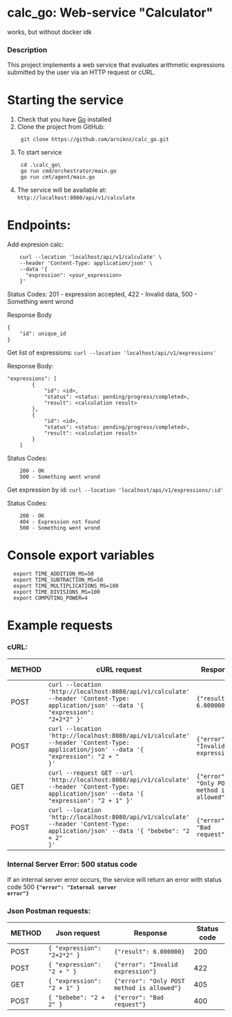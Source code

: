 # calc_go: Web-service "Calculator"
works, but without docker idk

### Description
This project implements a web service that evaluates arithmetic expressions submitted by the user via an HTTP request or cURL.

# Starting the service
  1. Check that you have [Go](https://go.dev/dl/) installed
  2. Clone the project from GitHub:
     ```
      git clone https://github.com/arniknz/calc_go.git
     ```
  3. To start service
     ```
      cd .\calc_go\
      go run cmd/orchestrator/main.go
      go run cmt/agent/main.go
     ```
  4. The service will be available at: ```http://localhost:8080/api/v1/calculate```

# Endpoints:

Add expresion calc:
```
    curl --location 'localhost/api/v1/calculate' \
    --header 'Content-Type: application/json' \
    --data '{
      "expression": <your_expression>
    }'
```

Status Codes: 201 - expression accepted, 422 - Invalid data, 500 - Something went wrond

Response Body

```
{
    "id": unique_id
}
```

Get list of expressions:
```curl --location 'localhost/api/v1/expressions'```

Response Body:
```
"expressions": [
        {
            "id": <id>,
            "status": <status: pending/progress/completed>,
            "result": <calculation result>
        },
        {
            "id": <id>,
            "status": <status: pending/progress/completed>,
            "result": <calculation result>
        }
    ]
```

Status Codes:
```
    200 - OK
    500 - Something went wrond
```

Get expression by id:
```curl --location 'localhost/api/v1/expressions/:id'```

Status Codes:
```
    200 - OK
    404 - Expression not found
    500 - Something went wrond
```

# Console export variables
```
  export TIME_ADDITION_MS=50
  export TIME_SUBTRACTION_MS=50
  export TIME_MULTIPLICATIONS_MS=100
  export TIME_DIVISIONS_MS=100
  export COMPUTING_POWER=4

```


# Example requests
### cURL:
| METHOD | cURL request | Response | Status code |
| ------ | ------------ | -------- | ----------- |
| POST   |<code>curl --location 'http://localhost:8080/api/v1/calculate' --header 'Content-Type: application/json' --data '{  "expression": "2+2*2"  }'</code>|<code>{"result": 6.000000}</code>| 200 |
| POST   |<code>curl --location 'http://localhost:8080/api/v1/calculate' --header 'Content-Type: application/json' --data '{  "expression": "2 + "  }'</code>|<code>{"error": "Invalid expression"}</code>| 422 |
| GET    |<code>curl --request GET --url 'http://localhost:8080/api/v1/calculate' --header 'Content-Type: application/json' --data '{  "expression": "2 + 1"  }'</code>|<code>{"error": "Only POST method is allowed"}</code>| 405 |
| POST   |<code>curl --location 'http://localhost:8080/api/v1/calculate' --header 'Content-Type: application/json' --data '{  "bebebe": "2 + 2"  }'</code>|<code>{"error": "Bad request"}</code>| 400 |

### Internal Server Error: 500 status code
If an internal server error occurs, the service will return an error with status code 500
**<code>{"error": "Internal server error"}</code>**

### Json Postman requests:
| METHOD | Json request | Response | Status code |
| ------ | ------------ | -------- | ----------- |
| POST   | <code>{  "expression": "2+2*2"  }</code>|<code>{"result": 6.000000}</code>| 200 |
| POST   | <code>{  "expression": "2 + "  }</code>|<code>{"error": "Invalid expression"}</code>| 422 |
| GET    | <code>{  "expression": "2 + 1"  }</code>|<code>{"error": "Only POST method is allowed"}</code>| 405 |
| POST   | <code>{  "bebebe": "2 + 2"  }</code>|<code>{"error": "Bad request"}</code>| 400 |
